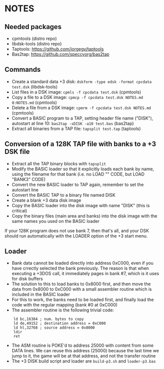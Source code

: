 # NOTES

## Needed packages

- cpmtools (distro repo)
- libdsk-tools (distro repo)
- Taptools: https://github.com/jorgegv/taptools
- Bas2tap: https://github.com/speccyorg/bas2tap

## Commands

- Create a standard data +3 disk: `dskform -type edsk -format cpcdata test.dsk` (libdsk-tools)
- List files in a DSK image: `cpmls -f cpcdata test.dsk` (cpmtools)
- Copy a file to a DSK image: `cpmcp -f cpcdata test.dsk NOTES.md 0:NOTES.md` (cpmtools)
- Delete a file from a DSK image: `cpmrm -f cpcdata test.dsk NOTES.md` (cpmtools)
- Convert a BASIC program to a TAP, setting header file name ("DISK"), autostart at line 10: `bas2tap -sDISK -a10 test.bas` (bas2tap)
- Extract all binaries from a TAP file: `tapsplit test.tap` (taptools)

## Conversion of a 128K TAP file with banks to a +3 DSK file

- Extract all the TAP binary blocks with `tapsplit`
- Modify the BASIC loader so that it explicitly loads each bank by name, using the filename for that bank (i.e. no LOAD "" CODE, but LOAD "BANK3" CODE)
- Convert the new BASIC loader to TAP again, remember to set the autostart line
- Convert the BASIC TAP to a binary file named DISK
- Create a blank +3 data disk image
- Copy the BASIC loader into the disk image with name "DISK" (this is critical)
- Copy the binary files (main area and banks) into the disk image with the same names you used on the BASIC loader

If your 128K program does not use bank 7, then that's all, and your DSK should run automatically with the LOADER option of the +3 start menu.

## Loader

- Bank data cannot be loaded directly into address 0xC000, even if you have crrectly selected the bank previously. The reason is that when executing a +3DOS call, it immediately pages in bank #7, which is it uses for disk buffers
- The solution to this to load banks to 0x8000 first, and then move the data from 0x8000 to 0xC000 with a small assembler routine which is included in the BASIC loader
- For this to work, the banks need to be loaded first, and finally load the code with the regular mapping (bank #0 at 0xC000)
- The assembler routine is the following trivial code:
```
	ld bc,16384	; num. bytes to copy
	ld de,49152	; destination address = 0xC000
	ld hl,32768	; source address = 0x8000
	ldir
	ret
```
- The ASM routine is POKE'd to address 25000 with content from some DATA lines. We can reuse this address (25000) because the last time we jump to it, the game will be at that address, and not the transfer routine
- The +3 DISK build script and loader are `build-p3.sh` and `loader-p3.bas`
